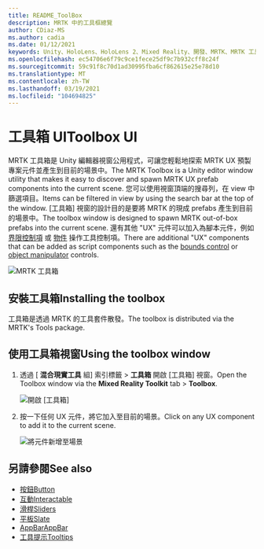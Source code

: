 ```yaml
---
title: README_ToolBox
description: MRTK 中的工具框總覽
author: CDiaz-MS
ms.author: cadia
ms.date: 01/12/2021
keywords: Unity、HoloLens、HoloLens 2、Mixed Reality、開發、MRTK、MRTK 工具箱
ms.openlocfilehash: ec54706e6f79c9ce1fece25df9c7b932cff8c24f
ms.sourcegitcommit: 59c91f8c70d1ad30995fba6cf862615e25e78d10
ms.translationtype: MT
ms.contentlocale: zh-TW
ms.lasthandoff: 03/19/2021
ms.locfileid: "104694825"
---
```

# <a name="toolbox-ui"></a><span data-ttu-id="26d76-104">工具箱 UI</span><span class="sxs-lookup"><span data-stu-id="26d76-104">Toolbox UI</span></span>

<span data-ttu-id="26d76-105">MRTK 工具箱是 Unity 編輯器視窗公用程式，可讓您輕鬆地探索 MRTK UX 預製專案元件並產生到目前的場景中。</span><span class="sxs-lookup"><span data-stu-id="26d76-105">The MRTK Toolbox is a Unity editor window utility that makes it easy to discover and spawn MRTK UX prefab components into the current scene.</span></span> <span data-ttu-id="26d76-106">您可以使用視窗頂端的搜尋列，在 view 中篩選項目。</span><span class="sxs-lookup"><span data-stu-id="26d76-106">Items can be filtered in view by using the search bar at the top of the window.</span></span> <span data-ttu-id="26d76-107">[工具箱] 視窗的設計目的是要將 MRTK 的現成 prefabs 產生到目前的場景中。</span><span class="sxs-lookup"><span data-stu-id="26d76-107">The toolbox window is designed to spawn MRTK out-of-box prefabs into the current scene.</span></span> <span data-ttu-id="26d76-108">還有其他 "UX" 元件可以加入為腳本元件，例如 [界限控制項](README_BoundsControl.md) 或 [物件](README_ObjectManipulator.md) 操作工具控制項。</span><span class="sxs-lookup"><span data-stu-id="26d76-108">There are additional "UX" components that can be added as script components such as the [bounds control](README_BoundsControl.md) or [object manipulator](README_ObjectManipulator.md) controls.</span></span>

![MRTK 工具箱](Images/Tools/MRTKToolboxWindow.png)

## <a name="installing-the-toolbox"></a><span data-ttu-id="26d76-110">安裝工具箱</span><span class="sxs-lookup"><span data-stu-id="26d76-110">Installing the toolbox</span></span>

<span data-ttu-id="26d76-111">工具箱是透過 MRTK 的工具套件散發。</span><span class="sxs-lookup"><span data-stu-id="26d76-111">The toolbox is distributed via the MRTK's Tools package.</span></span>

## <a name="using-the-toolbox-window"></a><span data-ttu-id="26d76-112">使用工具箱視窗</span><span class="sxs-lookup"><span data-stu-id="26d76-112">Using the toolbox window</span></span>

1. <span data-ttu-id="26d76-113">透過 [ **混合現實工具** 組] 索引標籤 > **工具箱** 開啟 [工具箱] 視窗。</span><span class="sxs-lookup"><span data-stu-id="26d76-113">Open the Toolbox window via the **Mixed Reality Toolkit** tab > **Toolbox**.</span></span>

    ![開啟 [工具箱]](https://user-images.githubusercontent.com/25975362/73321589-ccfbc100-41f7-11ea-8f1a-89c4f68e12f7.gif)

1. <span data-ttu-id="26d76-115">按一下任何 UX 元件，將它加入至目前的場景。</span><span class="sxs-lookup"><span data-stu-id="26d76-115">Click on any UX component to add it to the current scene.</span></span>

    ![將元件新增至場景](https://user-images.githubusercontent.com/25975362/73321582-c9683a00-41f7-11ea-8bac-bf8efdb2fbe3.gif)

## <a name="see-also"></a><span data-ttu-id="26d76-117">另請參閱</span><span class="sxs-lookup"><span data-stu-id="26d76-117">See also</span></span>

- [<span data-ttu-id="26d76-118">按鈕</span><span class="sxs-lookup"><span data-stu-id="26d76-118">Button</span></span>](README_Button.md)
- [<span data-ttu-id="26d76-119">互動</span><span class="sxs-lookup"><span data-stu-id="26d76-119">Interactable</span></span>](README_Interactable.md)
- [<span data-ttu-id="26d76-120">滑桿</span><span class="sxs-lookup"><span data-stu-id="26d76-120">Sliders</span></span>](README_Sliders.md)
- [<span data-ttu-id="26d76-121">平板</span><span class="sxs-lookup"><span data-stu-id="26d76-121">Slate</span></span>](README_Slate.md)
- [<span data-ttu-id="26d76-122">AppBar</span><span class="sxs-lookup"><span data-stu-id="26d76-122">AppBar</span></span>](README_AppBar.md)
- [<span data-ttu-id="26d76-123">工具提示</span><span class="sxs-lookup"><span data-stu-id="26d76-123">Tooltips</span></span>](README_Tooltip.md)
